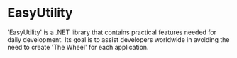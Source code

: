 # EasyUtility
'EasyUtility' is a .NET library that contains practical features needed for daily development. Its goal is to assist developers worldwide in avoiding the need to create 'The Wheel' for each application.
